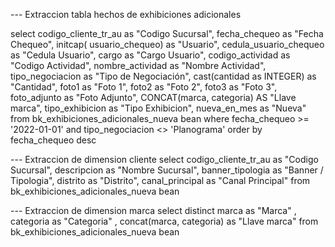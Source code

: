  --- Extraccion tabla hechos de exhibiciones adicionales
    
  select 
  	codigo_cliente_tr_au as "Codigo Sucursal",
  	fecha_chequeo as "Fecha Chequeo",
  	initcap( usuario_chequeo) as "Usuario",
  	cedula_usuario_chequeo as "Cedula Usuario",
  	cargo as "Cargo Usuario",
  	codigo_actividad as "Codigo Actividad",
  	nombre_actividad as "Nombre Actividad",
  	tipo_negociacion as "Tipo de Negociación",
  	cast(cantidad as INTEGER) as "Cantidad",
  	foto1 as "Foto 1",
  	foto2 as "Foto 2",
  	foto3 as "Foto 3",
  	foto_adjunto as "Foto Adjunto",
  	CONCAT(marca, categoria) AS "Llave marca",
  	tipo_exhibicion as "Tipo Exhibicion",
  	nueva_en_mes as "Nueva"
  from bk_exhibiciones_adicionales_nueva bean 
  where fecha_chequeo >= '2022-01-01' and tipo_negociacion <> 'Planograma'
  order by fecha_chequeo desc
  
 --- Extraccion de dimension cliente
  select
	codigo_cliente_tr_au as "Codigo Sucursal",
	descripcion as "Nombre Sucursal",
	banner_tipologia as "Banner / Tipologia",
	distrito as "Distrito",
	canal_principal as "Canal Principal"
from
	bk_exhibiciones_adicionales_nueva bean
	
--- Extraccion de dimension marca
	select
	distinct marca as "Marca" ,
	categoria as "Categoria" ,
	concat(marca,
	categoria) as "Llave marca"
from
	bk_exhibiciones_adicionales_nueva bean 
